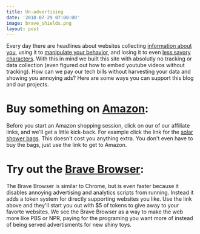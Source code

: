 ```yaml
---
title: Un-advertising
date: '2018-07-29 07:00:00'
image: brave_shields.png
layout: post
---
```


Every day there are headlines about websites collecting [information about you](https://en.wikipedia.org/wiki/Google_Analytics#Privacy), using it to [manipulate your behavior](https://en.wikipedia.org/wiki/Cambridge_Analytica), and losing it to even [less savory characters](https://en.wikipedia.org/wiki/Equifax#May%E2%80%93July_2017_data_breach).  With this in mind we built this site with absolutly no tracking or data collection (even figured out how to embed youtube videos without tracking). How can we pay our tech bills without harvesting your data and showing you annoying ads? Here are some ways you can support this blog and our projects.

# Buy something on [Amazon](https://amzn.to/2uMP6nF):
Before you start an Amazon shopping  session, click on our of our affiliate links, and we'll get a little kick-back.  For example click the link for the [solar shower  bags](https://amzn.to/2uMP6nF).  This doesn't cost you anything extra. You don't even have to buy the bags, just use the link to get to Amazon.

# Try out the [Brave Browser](https://brave.com/ann105):
The Brave Browser is similar to Chrome, but is even faster because it disables annoying advertising and analytics scripts from running.  Instead it adds a token system for directly supporting websites you like.  Use the link above and they'll start you out with $5 of tokens to give away to your favorte websites.  We see the Brave Browser as a way to make the web more like PBS or NPR, paying for the programing you want more of instead of being served advertisments for new shiny toys.
